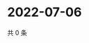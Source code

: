 # 2022-07-06

共 0 条

<!-- BEGIN WEIBO -->
<!-- 最后更新时间 Wed Jul 06 2022 09:53:03 GMT+0800 (China Standard Time) -->

<!-- END WEIBO -->
